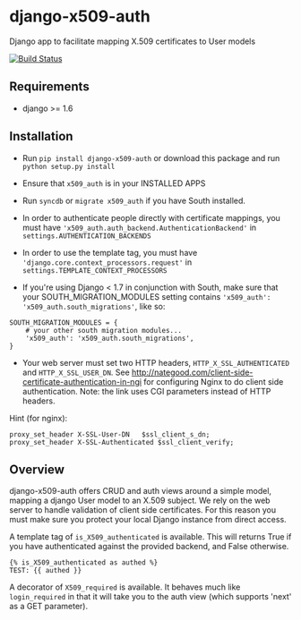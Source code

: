django-x509-auth
================

Django app to facilitate mapping X.509 certificates to User models

[![Build Status](https://api.travis-ci.org/nimbis/django-x509-auth.svg?branch=master)](https://api.travis-ci.org/nimbis/django-x509-auth.svg)

Requirements
------------

* django >= 1.6

Installation
------------

* Run `pip install django-x509-auth` or download this package and run `python setup.py install`

* Ensure that `x509_auth` is in your INSTALLED APPS

* Run `syncdb` or `migrate x509_auth` if you have South installed.

* In order to authenticate people directly with certificate mappings, you must have `'x509_auth.auth_backend.AuthenticationBackend'` in `settings.AUTHENTICATION_BACKENDS`

* In order to use the template tag, you must have `'django.core.context_processors.request'` in `settings.TEMPLATE_CONTEXT_PROCESSORS`

* If you're using Django < 1.7 in conjunction with South, make sure that your SOUTH_MIGRATION_MODULES setting contains `'x509_auth': 'x509_auth.south_migrations'`, like so:

```
SOUTH_MIGRATION_MODULES = {
    # your other south migration modules...
    'x509_auth': 'x509_auth.south_migrations',
}
```

* Your web server must set two HTTP headers, `HTTP_X_SSL_AUTHENTICATED` and `HTTP_X_SSL_USER_DN`.  See http://nategood.com/client-side-certificate-authentication-in-ngi for configuring Nginx to do client side authentication.  Note: the link uses CGI parameters instead of HTTP headers.

Hint (for nginx):

    proxy_set_header X-SSL-User-DN   $ssl_client_s_dn;
    proxy_set_header X-SSL-Authenticated $ssl_client_verify;

Overview
--------

django-x509-auth offers CRUD and auth views around a simple model, mapping a
django User model to an X.509 subject.  We rely on the web server to handle
validation of client side certificates.  For this reason you must make sure you
protect your local Django instance from direct access.

A template tag of `is_X509_authenticated` is available.  This will returns True if you
have authenticated against the provided backend, and False otherwise.

    {% is_X509_authenticated as authed %}
    TEST: {{ authed }}

A decorator of `X509_required` is available.  It behaves much like
`login_required` in that it will take you to the auth view (which supports
'next' as a GET parameter).
